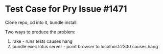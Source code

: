 # Test Case for Pry Issue #1471 #

Clone repo, cd into it, bundle install.

Two ways to produce the problem:

1. rake - runs tests causes hang
2. bundle exec lotus server - point browser to localhost:2300 causes hang

